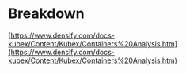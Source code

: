 # Breakdown

[https://www.densify.com/docs-kubex/Content/Kubex/Containers%20Analysis.htm](https://www.densify.com/docs-kubex/Content/Kubex/Containers%20Analysis.htm)
